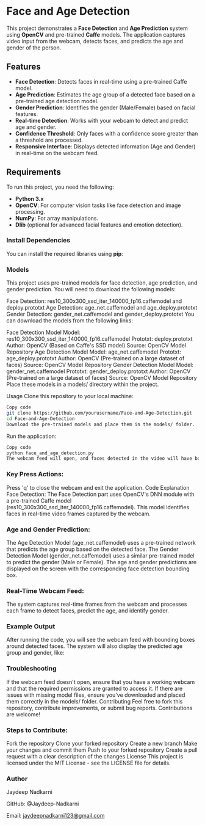 # Face and Age Detection

This project demonstrates a **Face Detection** and **Age Prediction** system using **OpenCV** and pre-trained **Caffe** models. The application captures video input from the webcam, detects faces, and predicts the age and gender of the person.

## Features

- **Face Detection**: Detects faces in real-time using a pre-trained Caffe model.
- **Age Prediction**: Estimates the age group of a detected face based on a pre-trained age detection model.
- **Gender Prediction**: Identifies the gender (Male/Female) based on facial features.
- **Real-time Detection**: Works with your webcam to detect and predict age and gender.
- **Confidence Threshold**: Only faces with a confidence score greater than a threshold are processed.
- **Responsive Interface**: Displays detected information (Age and Gender) in real-time on the webcam feed.

## Requirements

To run this project, you need the following:

- **Python 3.x**
- **OpenCV**: For computer vision tasks like face detection and image processing.
- **NumPy**: For array manipulations.
- **Dlib** (optional for advanced facial features and emotion detection).

### Install Dependencies

You can install the required libraries using **pip**:

### Models
This project uses pre-trained models for face detection, age prediction, and gender prediction. You will need to download the following models:

Face Detection: res10_300x300_ssd_iter_140000_fp16.caffemodel and deploy.prototxt
Age Detection: age_net.caffemodel and age_deploy.prototxt
Gender Detection: gender_net.caffemodel and gender_deploy.prototxt
You can download the models from the following links:

Face Detection Model
Model: res10_300x300_ssd_iter_140000_fp16.caffemodel
Prototxt: deploy.prototxt
Author: OpenCV (Based on Caffe's SSD model)
Source: OpenCV Model Repository
Age Detection Model
Model: age_net.caffemodel
Prototxt: age_deploy.prototxt
Author: OpenCV (Pre-trained on a large dataset of faces)
Source: OpenCV Model Repository
Gender Detection Model
Model: gender_net.caffemodel
Prototxt: gender_deploy.prototxt
Author: OpenCV (Pre-trained on a large dataset of faces)
Source: OpenCV Model Repository
Place these models in a models/ directory within the project.

Usage
Clone this repository to your local machine:

```bash
Copy code
git clone https://github.com/yourusername/Face-and-Age-Detection.git
cd Face-and-Age-Detection
Download the pre-trained models and place them in the models/ folder.
```

Run the application:

```bash
Copy code
python face_and_age_detection.py
The webcam feed will open, and faces detected in the video will have bounding boxes drawn around them. The system will also display the predicted age group and gender of the person in real-time.
```


### Key Press Actions:
Press 'q' to close the webcam and exit the application.
Code Explanation
Face Detection:
The Face Detection part uses OpenCV's DNN module with a pre-trained Caffe model (res10_300x300_ssd_iter_140000_fp16.caffemodel). This model identifies faces in real-time video frames captured by the webcam.

### Age and Gender Prediction:
The Age Detection Model (age_net.caffemodel) uses a pre-trained network that predicts the age group based on the detected face.
The Gender Detection Model (gender_net.caffemodel) uses a similar pre-trained model to predict the gender (Male or Female).
The age and gender predictions are displayed on the screen with the corresponding face detection bounding box.

### Real-Time Webcam Feed:
The system captures real-time frames from the webcam and processes each frame to detect faces, predict the age, and identify gender.

### Example Output
After running the code, you will see the webcam feed with bounding boxes around detected faces. The system will also display the predicted age group and gender, like:

### Troubleshooting
If the webcam feed doesn't open, ensure that you have a working webcam and that the required permissions are granted to access it.
If there are issues with missing model files, ensure you've downloaded and placed them correctly in the models/ folder.
Contributing
Feel free to fork this repository, contribute improvements, or submit bug reports. Contributions are welcome!

### Steps to Contribute:
Fork the repository
Clone your forked repository
Create a new branch
Make your changes and commit them
Push to your forked repository
Create a pull request with a clear description of the changes
License
This project is licensed under the MIT License - see the LICENSE file for details.

### Author
Jaydeep Nadkarni

GitHub: @Jaydeep-Nadkarni

Email: jaydeepnadkarni123@gmail.com

